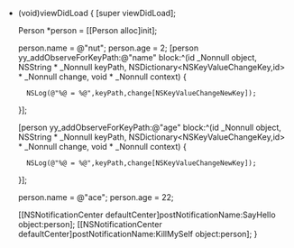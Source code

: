 - (void)viewDidLoad {
    [super viewDidLoad];
    
    Person *person = [[Person alloc]init];
    
    person.name = @"nut";
    person.age = 2;
    [person yy_addObserveForKeyPath:@"name" block:^(id  _Nonnull object, NSString * _Nonnull keyPath, NSDictionary<NSKeyValueChangeKey,id> * _Nonnull change, void * _Nonnull context) {
       
        NSLog(@"%@ = %@",keyPath,change[NSKeyValueChangeNewKey]);
    }];
    
    [person yy_addObserveForKeyPath:@"age" block:^(id  _Nonnull object, NSString * _Nonnull keyPath, NSDictionary<NSKeyValueChangeKey,id> * _Nonnull change, void * _Nonnull context) {
        
        NSLog(@"%@ = %@",keyPath,change[NSKeyValueChangeNewKey]);
    }];

    person.name = @"ace";
    person.age = 22;
        
    [[NSNotificationCenter defaultCenter]postNotificationName:SayHello object:person];
    [[NSNotificationCenter defaultCenter]postNotificationName:KillMySelf object:person];
}
